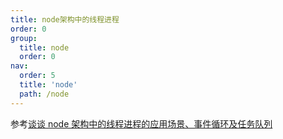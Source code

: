 ```yaml
---
title: node架构中的线程进程
order: 0
group:
  title: node
  order: 0
nav:
  order: 5
  title: 'node'
  path: /node
---
```


参考[谈谈 node 架构中的线程进程的应用场景、事件循环及任务队列](https://mp.weixin.qq.com/s/huyn95OyOz45J93B3WGXdA)
